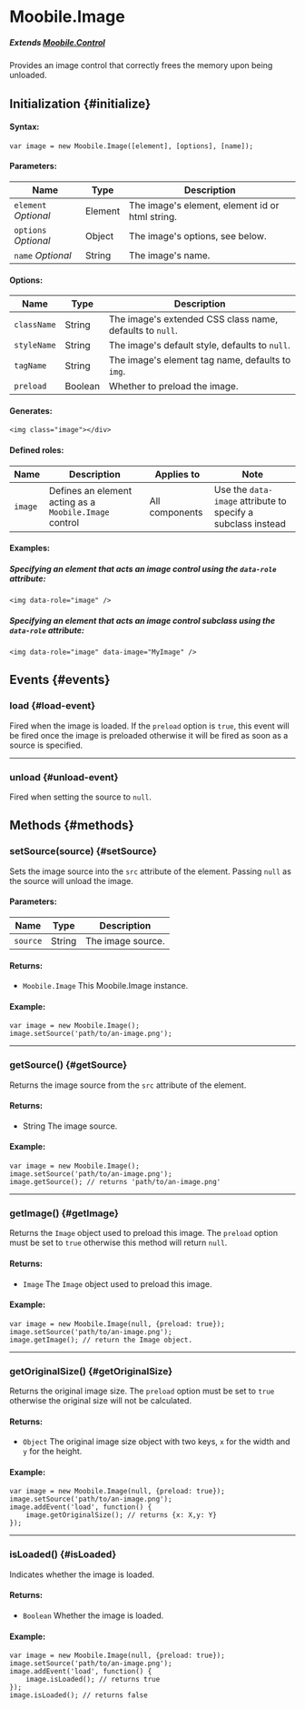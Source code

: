 Moobile.Image
================================================================================

##### Extends *[Moobile.Control](../Control/Control.md)*

Provides an image control that correctly frees the memory upon being unloaded.

Initialization {#initialize}
--------------------------------------------------------------------------------

#### Syntax:

	var image = new Moobile.Image([element], [options], [name]);

#### Parameters:

Name                 | Type    | Description
-------------------- | ------- | -----------
`element` *Optional* | Element | The image's element, element id or html string.
`options` *Optional* | Object  | The image's options, see below.
`name`    *Optional* | String  | The image's name.

#### Options:

Name        | Type    | Description
----------- | ------- | -----------
`className` | String  | The image's extended CSS class name, defaults to `null`.
`styleName` | String  | The image's default style, defaults to `null`.
`tagName`   | String  | The image's element tag name, defaults to `img`.
`preload`   | Boolean | Whether to preload the image.

#### Generates:

	<img class="image"></div>

#### Defined roles:

Name    | Description                                            | Applies to      | Note
------- | ------------------------------------------------------ | --------------- | ----
`image` | Defines an element acting as a `Moobile.Image` control |  All components | Use the `data-image` attribute to specify a subclass instead

#### Examples:

##### Specifying an element that acts an image control using the `data-role` attribute:

	<img data-role="image" />

##### Specifying an element that acts an image control subclass using the `data-role` attribute:

	<img data-role="image" data-image="MyImage" />

Events {#events}
--------------------------------------------------------------------------------

### load {#load-event}

Fired when the image is loaded. If the `preload` option is `true`, this event will be fired once the image is preloaded otherwise it will be fired as soon as a source is specified.

-----

### unload {#unload-event}

Fired when setting the source to `null`.

Methods {#methods}
--------------------------------------------------------------------------------

### setSource(source) {#setSource}

Sets the image source into the `src` attribute of the element. Passing `null` as the source will unload the image.

#### Parameters:

Name     | Type   | Description
-------- | ------ | -----------
`source` | String | The image source.

#### Returns:

- `Moobile.Image` This Moobile.Image instance.

#### Example:

	var image = new Moobile.Image();
	image.setSource('path/to/an-image.png');

-----

### getSource() {#getSource}

Returns the image source from the `src` attribute of the element.

#### Returns:

- String The image source.

#### Example:

	var image = new Moobile.Image();
	image.setSource('path/to/an-image.png');
	image.getSource(); // returns 'path/to/an-image.png'

-----

### getImage() {#getImage}

Returns the `Image` object used to preload this image. The `preload` option must be set to `true` otherwise this method will return `null`.

#### Returns:

- `Image` The `Image` object used to preload this image.

#### Example:

	var image = new Moobile.Image(null, {preload: true});
	image.setSource('path/to/an-image.png');
	image.getImage(); // return the Image object.

-----

### getOriginalSize() {#getOriginalSize}

Returns the original image size. The `preload` option must be set to `true` otherwise the original size will not be calculated.

#### Returns:

- `Object` The original image size object with two keys, `x` for the width and `y` for the height.

#### Example:

	var image = new Moobile.Image(null, {preload: true});
	image.setSource('path/to/an-image.png');
	image.addEvent('load', function() {
		image.getOriginalSize(); // returns {x: X,y: Y}
	});

-----

### isLoaded() {#isLoaded}

Indicates whether the image is loaded.

#### Returns:

- `Boolean` Whether the image is loaded.

#### Example:

	var image = new Moobile.Image(null, {preload: true});
	image.setSource('path/to/an-image.png');
	image.addEvent('load', function() {
		image.isLoaded(); // returns true
	});
	image.isLoaded(); // returns false
